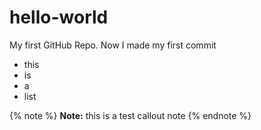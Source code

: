 # hello-world
My first GitHub Repo. Now I made my first commit

- this
- is
- a
- list

{% note %}
**Note:** this is a test callout note
{% endnote %}

